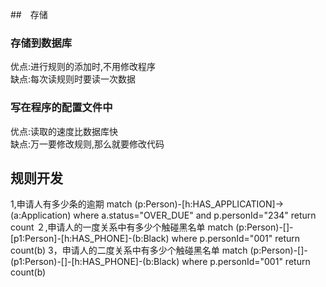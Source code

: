 ##　存储　　
### 存储到数据库  
优点:进行规则的添加时,不用修改程序  
缺点:每次读规则时要读一次数据  
### 写在程序的配置文件中  
优点:读取的速度比数据库快  
缺点:万一要修改规则,那么就要修改代码  

## 规则开发
1,申请人有多少条的逾期
match (p:Person)-[h:HAS_APPLICATION]->(a:Application) where a.status="OVER_DUE" and p.personId="234" return count
２,申请人的一度关系中有多少个触碰黑名单
match (p:Person)-[]-[p1:Person]-[h:HAS_PHONE]-(b:Black) where p.personId="001" return count(b)
3，申请人的二度关系中有多少个触碰黑名单
match (p:Person)-[]-(p1:Person)-[]-[h:HAS_PHONE]-(b:Black) where p.personId="001" return count(b)

 